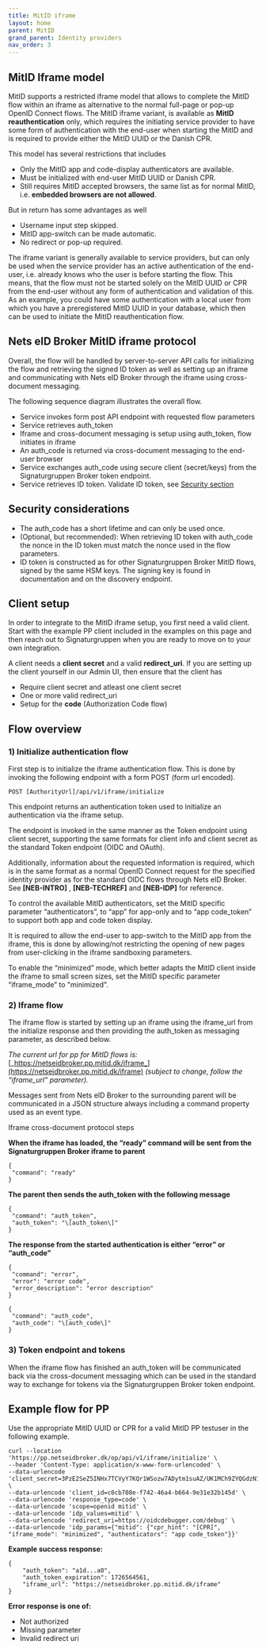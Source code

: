 ```yaml
---
title: MitID iframe
layout: home
parent: MitID
grand_parent: Identity providers
nav_order: 3
---
```


## MitID Iframe model

MitID supports a restricted iframe model that allows to complete the MitID flow within an iframe as alternative to the normal full-page or pop-up OpenID Connect flows.
The MitID iframe variant, is available as **MitID reauthentication** only, which requires the initiating service provider to have some form of authentication with the end-user when starting the MitID and is required to provide either the MitID UUID or the Danish CPR.

This model has several restrictions that includes

- Only the MitID app and code-display authenticators are available.
- Must be initialized with end-user MitID UUID or Danish CPR.
- Still requires MitID accepted browsers, the same list as for normal MitID, i.e. **embedded browsers are not allowed**.

But in return has some advantages as well

- Username input step skipped.
- MitID app-switch can be made automatic.
- No redirect or pop-up required.

The iframe variant is generally available to service providers, but can only be used when the service provider has an active authentication of the end-user, i.e. already knows who the user is before starting the flow. This means, that the flow must not be started solely on the MitID UUID or CPR from the end-user without any form of authentication and validation of this. As an example, you could have some authentication with a local user from which you have a preregistered MitID UUID in your database, which then can be used to initiate the MitID reauthentication flow.

## Nets eID Broker MitID iframe protocol

Overall, the flow will be handled by server-to-server API calls for initializing the flow and retrieving the signed ID token as well as setting up an iframe and communicating with Nets eID Broker through the iframe using cross-document messaging.

The following sequence diagram illustrates the overall flow.

- Service invokes form post API endpoint with requested flow parameters
- Service retrieves auth_token
- Iframe and cross-document messaging is setup using auth_token, flow initiates in iframe
- An auth_code is returned via cross-document messaging to the end-user browser
- Service exchanges auth_code using secure client (secret/keys) from the Signaturgruppen Broker token endpoint.
- Service retrieves ID token. Validate ID token, see [Security section](https://signaturgruppen-a-s.github.io/signaturgruppen-broker-documentation/tech-security.html)

## Security considerations

- The auth_code has a short lifetime and can only be used once.
- (Optional, but recommended): When retrieving ID token with auth_code the nonce in the ID token must match the nonce used in the flow parameters.
- ID token is constructed as for other Signaturgruppen Broker MitID flows, signed by the same HSM keys. The signing key is found in documentation and on the discovery endpoint.

## Client setup
In order to integrate to the MitID iframe setup, you first need a valid client. Start with the example PP client included in the examples on this page and then reach out to Signaturgruppen when you are ready to move on to your own integration. 

A client needs a **client secret** and a valid **redirect_uri**. If you are setting up the client yourself in our Admin UI, then ensure that the client has
* Require client secret and atleast one client secret
* One or more valid redirect_uri
* Setup for the **code** (Authorization Code flow)

## Flow overview

### 1) Initialize authentication flow

First step is to initialize the iframe authentication flow. This is done by invoking the following endpoint with a form POST (form url encoded).

```
POST [AuthorityUrl]/api/v1/iframe/initialize
```

This endpoint returns an authentication token used to initialize an authentication via the iframe setup.

The endpoint is invoked in the same manner as the Token endpoint using client secret, supporting the same formats for client info and client secret as the standard Token endpoint (OIDC and OAuth).

Additionally, information about the requested information is required, which is in the same format as a normal OpenID Connect request for the specified identity provider as for the standard OIDC flows through Nets eID Broker. See **\[NEB-INTRO\]** , **\[NEB-TECHREF\]**  and **\[NEB-IDP\]** for reference.

To control the available MitID authenticators, set the MitID specific parameter “authenticators”, to “app” for app-only and to “app code_token” to support both app and code token display.

It is required to allow the end-user to app-switch to the MitID app from the iframe, this is done by allowing/not restricting the opening of new pages from user-clicking in the iframe sandboxing parameters.

To enable the “minimized” mode, which better adapts the MitID client inside the iframe to small screen sizes, set the MitID specific parameter “iframe_mode” to "minimized".

### 2) Iframe flow

The iframe flow is started by setting up an iframe using the iframe_url from the initialize response and then providing the auth_token as messaging parameter, as described below.

_The current url for pp for MitID flows is:_ [_https://netseidbroker.pp.mitid.dk/iframe_](https://netseidbroker.pp.mitid.dk/iframe) _(subject to change, follow the “iframe_url” parameter)._

Messages sent from Nets eID Broker to the surrounding parent will be communicated in a JSON structure always including a command property used as an event type.

Iframe cross-document protocol steps

**When the iframe has loaded, the “ready” command will be sent from the Signaturgruppen Broker iframe to parent**

```
{
 "command": "ready"
}
```


**The parent then sends the auth_token with the following message**

```
{
 "command": "auth_token",
 "auth_token": "\[auth_token\]"
}
```


**The response from the started authentication is either “error” or “auth_code”**

```
{
 "command": "error",
 "error": "error code",
 "error_description": "error description"
}
```

```
{
 "command": "auth_code",
 "auth_code": "\[auth_code\]"
}
```

### 3) Token endpoint and tokens

When the iframe flow has finished an auth_token will be communicated back via the cross-document messaging which can be used in the standard way to exchange for tokens via the Signaturgruppen Broker token endpoint.


## Example flow for PP

Use the appropriate MitID UUID or CPR for a valid MitID PP testuser in the following example. 

```
curl --location 'https://pp.netseidbroker.dk/op/api/v1/iframe/initialize' \
--header 'Content-Type: application/x-www-form-urlencoded' \
--data-urlencode 'client_secret=3PzE2SeZ5INHx7TCVyY7KQr1WSozw7ADytm1suAZ/UK1MCh9ZYQGdzN1BEv6hdzRsVn3xnA0/F/6ET9j0mTWWw==' \
--data-urlencode 'client_id=c0cb708e-f742-46a4-b664-9e31e32b145d' \
--data-urlencode 'response_type=code' \
--data-urlencode 'scope=openid mitid' \
--data-urlencode 'idp_values=mitid' \
--data-urlencode 'redirect_uri=https://oidcdebugger.com/debug' \
--data-urlencode 'idp_params={"mitid": {"cpr_hint": "[CPR]", "iframe_mode": "minimized", "authenticators": "app code_token"}}'
```

**Example success response:**

```
{
    "auth_token": "a1d...a0",
    "auth_token_expiration": 1726564561,
    "iframe_url": "https://netseidbroker.pp.mitid.dk/iframe"
}
```

**Error response is one of:**
* Not authorized
* Missing parameter
* Invalid redirect uri
  
